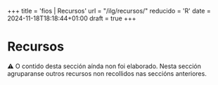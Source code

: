 +++
title = 'fios | Recursos'
url = "/ilg/recursos/"
reducido = 'R'
date = 2024-11-18T18:18:44+01:00
draft = true
+++

# Recursos

<div id="warning-infoorgas" class="warning" style="margin:0%;margin-top:0;margin-bottom:3%; font-size:14px;">
⚠️ O contido desta sección aínda non foi elaborado. Nesta sección agruparanse outros recursos non recollidos nas seccións anteriores.
</div>